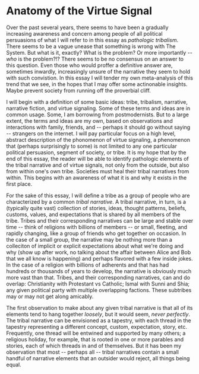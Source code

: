 Anatomy of the Virtue Signal
=====

Over the past several years, there seems to have been a gradually increasing awareness and concern among people of all political persuasions of what I will refer to in this essay as *pathologic tribalism*. There seems to be a vague unease that something is wrong with The System. But what is it, exactly? What is the problem? Or more importantly -- *who* is the problem?!? There seems to be no consensus on an answer to this question. Even those who would proffer a definitive answer are, sometimes inwardly, increasingly unsure of the narrative they seem to hold with such convistion. In this essay I will tender my own meta-analysis of this trend that we see, in the hopes that I may offer some actinonable insights. Maybe prevent society from running off the proverbial cliff.

I will begin with a definition of some basic ideas: tribe, tribalism, narrative, narrative fiction, and virtue signaling. Some of these terms and ideas are in common usage. Some, I am borrowing from postmodernists. But to a large extent, the terms and ideas are my own, based on observations and interactions with family, friends, and -- perhaps it should go without saying -- strangers on the internet. I will pay particular focus on a high level, abstract description of the phonomenon of virtue signaling, a phenomenon that (perhaps surprisingly to some) is not limited to any one particular political persuasion, segment of society, or tribe. It is my hope that by the end of this essay, the reader will be able to identify pathologic elements of the tribal narrative and of virtue signals, not only from the outside, but also from within one's own tribe. Societies must heal their tribal narratives from within. This begins with an awareness of what it is and why it exists in the first place.

For the sake of this essay, I will define a tribe as a group of people who are characterized by a common *tribal narrative*. A tribal narrative, in turn, is a (typically quite vast) collection of stories, ideas, thought patterns, beliefs, customs, values, and expectations that is shared by all members of the tribe. Tribes and their corresponding narratives can be large and stable over time -- think of religions with billions of members -- or small, fleeting, and rapidly changing, like a group of friends who get together on occasion. In the case of a small group, the narrative may be nothing more than a colleciton of implicit or explicit expectations about what we're doing and why (show up after work, no talking about the affair between Alice and Bob that we all know is happening) and perhaps flavored with a few inside jokes. In the case of a religion with billions of adherents and that has had hundreds or thousands of years to develop, the narrative is obviously much more vast than that. Tribes, and their corresponding narratives, can and do overlap: Christianity with Protestant vs Catholic; Ismal with Sunni and Shia; any given political party with multiple overlapping factions. These subtribes may or may not get along amicably. 

The first observation to make about any given tribal narrative is that all of its elements tend to hang together *loosely*, but it would seem, *never perfectly*. The tribal narrative can be envisioned as a tapestry, with each thread in the tapestry representing a different concept, custom, expectation, story, etc. Frequently, one thread will be entwined and supported by many others; a religious holiday, for example, that is rooted in one or more parables and stories, each of which threads in and of themselves. But it has been my observation that most -- perhaps all -- tribal narratives contain a small handful of narrative elements that an outsider would reject, all things being equal. 
